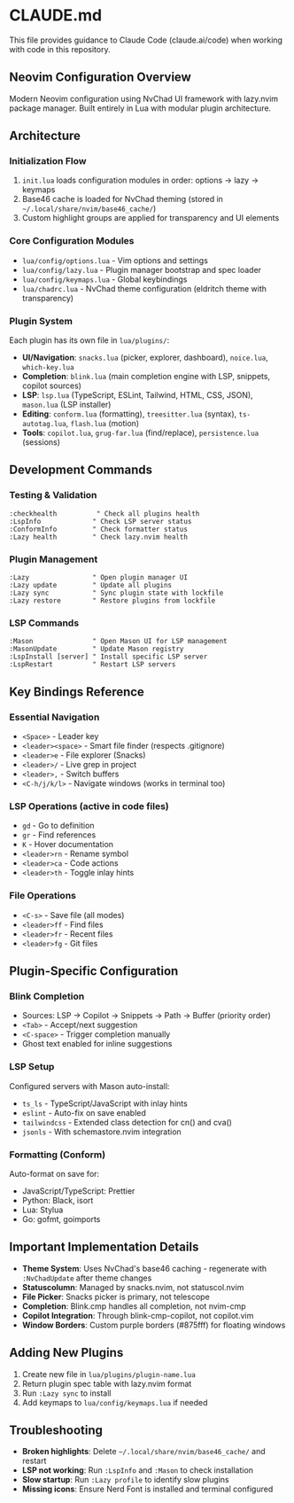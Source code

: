 # CLAUDE.md

This file provides guidance to Claude Code (claude.ai/code) when working with code in this repository.

## Neovim Configuration Overview

Modern Neovim configuration using NvChad UI framework with lazy.nvim package manager. Built entirely in Lua with modular plugin architecture.

## Architecture

### Initialization Flow
1. `init.lua` loads configuration modules in order: options → lazy → keymaps
2. Base46 cache is loaded for NvChad theming (stored in `~/.local/share/nvim/base46_cache/`)
3. Custom highlight groups are applied for transparency and UI elements

### Core Configuration Modules
- `lua/config/options.lua` - Vim options and settings
- `lua/config/lazy.lua` - Plugin manager bootstrap and spec loader
- `lua/config/keymaps.lua` - Global keybindings
- `lua/chadrc.lua` - NvChad theme configuration (eldritch theme with transparency)

### Plugin System
Each plugin has its own file in `lua/plugins/`:
- **UI/Navigation**: `snacks.lua` (picker, explorer, dashboard), `noice.lua`, `which-key.lua`
- **Completion**: `blink.lua` (main completion engine with LSP, snippets, copilot sources)
- **LSP**: `lsp.lua` (TypeScript, ESLint, Tailwind, HTML, CSS, JSON), `mason.lua` (LSP installer)
- **Editing**: `conform.lua` (formatting), `treesitter.lua` (syntax), `ts-autotag.lua`, `flash.lua` (motion)
- **Tools**: `copilot.lua`, `grug-far.lua` (find/replace), `persistence.lua` (sessions)

## Development Commands

### Testing & Validation
```vim
:checkhealth          " Check all plugins health
:LspInfo             " Check LSP server status
:ConformInfo         " Check formatter status
:Lazy health         " Check lazy.nvim health
```

### Plugin Management
```vim
:Lazy                " Open plugin manager UI
:Lazy update         " Update all plugins
:Lazy sync           " Sync plugin state with lockfile
:Lazy restore        " Restore plugins from lockfile
```

### LSP Commands
```vim
:Mason               " Open Mason UI for LSP management
:MasonUpdate         " Update Mason registry
:LspInstall [server] " Install specific LSP server
:LspRestart          " Restart LSP servers
```

## Key Bindings Reference

### Essential Navigation
- `<Space>` - Leader key
- `<leader><space>` - Smart file finder (respects .gitignore)
- `<leader>e` - File explorer (Snacks)
- `<leader>/` - Live grep in project
- `<leader>,` - Switch buffers
- `<C-h/j/k/l>` - Navigate windows (works in terminal too)

### LSP Operations (active in code files)
- `gd` - Go to definition
- `gr` - Find references
- `K` - Hover documentation
- `<leader>rn` - Rename symbol
- `<leader>ca` - Code actions
- `<leader>th` - Toggle inlay hints

### File Operations
- `<C-s>` - Save file (all modes)
- `<leader>ff` - Find files
- `<leader>fr` - Recent files
- `<leader>fg` - Git files

## Plugin-Specific Configuration

### Blink Completion
- Sources: LSP → Copilot → Snippets → Path → Buffer (priority order)
- `<Tab>` - Accept/next suggestion
- `<C-space>` - Trigger completion manually
- Ghost text enabled for inline suggestions

### LSP Setup
Configured servers with Mason auto-install:
- `ts_ls` - TypeScript/JavaScript with inlay hints
- `eslint` - Auto-fix on save enabled
- `tailwindcss` - Extended class detection for cn() and cva()
- `jsonls` - With schemastore.nvim integration

### Formatting (Conform)
Auto-format on save for:
- JavaScript/TypeScript: Prettier
- Python: Black, isort
- Lua: Stylua
- Go: gofmt, goimports

## Important Implementation Details

- **Theme System**: Uses NvChad's base46 caching - regenerate with `:NvChadUpdate` after theme changes
- **Statuscolumn**: Managed by snacks.nvim, not statuscol.nvim
- **File Picker**: Snacks picker is primary, not telescope
- **Completion**: Blink.cmp handles all completion, not nvim-cmp
- **Copilot Integration**: Through blink-cmp-copilot, not copilot.vim
- **Window Borders**: Custom purple borders (#875fff) for floating windows

## Adding New Plugins

1. Create new file in `lua/plugins/plugin-name.lua`
2. Return plugin spec table with lazy.nvim format
3. Run `:Lazy sync` to install
4. Add keymaps to `lua/config/keymaps.lua` if needed

## Troubleshooting

- **Broken highlights**: Delete `~/.local/share/nvim/base46_cache/` and restart
- **LSP not working**: Run `:LspInfo` and `:Mason` to check installation
- **Slow startup**: Run `:Lazy profile` to identify slow plugins
- **Missing icons**: Ensure Nerd Font is installed and terminal configured